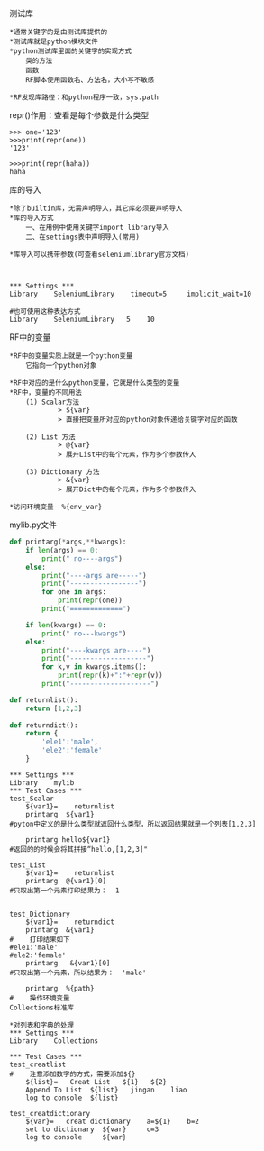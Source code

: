 测试库

    *通常关键字的是由测试库提供的
    *测试库就是python模块文件
    *python测试库里面的关键字的实现方式
        类的方法
        函数
        RF脚本使用函数名、方法名，大小写不敏感
        
    *RF发现库路径：和python程序一致，sys.path
repr()作用：查看是每个参数是什么类型

    >>> one='123'
    >>>print(repr(one))
    '123'
    
    >>>print(repr(haha))
    haha
库的导入

    *除了builtin库，无需声明导入，其它库必须要声明导入
    *库的导入方式
        一、在用例中使用关键字import library导入
        二、在settings表中声明导入(常用)
        
    *库导入可以携带参数(可查看seleniumlibrary官方文档)
    
```robotframework


*** Settings ***
Library    SeleniumLibrary    timeout=5     implicit_wait=10

#也可使用这种表达方式
Library    SeleniumLibrary   5    10
```

RF中的变量

    *RF中的变量实质上就是一个python变量
        它指向一个python对象
    
    *RF中对应的是什么python变量，它就是什么类型的变量
    *RF中，变量的不同用法
        (1) Scalar方法
                > ${var}
                > 直接把变量所对应的python对象传递给关键字对应的函数
                
        (2) List 方法
                > @{var}
                > 展开List中的每个元素，作为多个参数传入
                
        (3) Dictionary 方法
                > &{var}
                > 展开Dict中的每个元素，作为多个参数传入
                
    *访问环境变量  %{env_var}

mylib.py文件
```python
def printarg(*args,**kwargs):
    if len(args) == 0:
        print(" no----args")
    else:
        print("----args are-----")
        print("-----------------")
        for one in args:
            print(repr(one))
        print("=============")

    if len(kwargs) == 0:
        print(" no---kwargs")
    else:
        print("----kwargs are----")
        print("-------------------")
        for k,v in kwargs.items():
            print(repr(k)+":"+repr(v))
        print("--------------------")

def returnlist():
    return [1,2,3]
    
def returndict():
    return {
        'ele1':'male',
        'ele2':'female'
    }
```

```robotframework
*** Settings ***
Library    mylib
*** Test Cases ***
test_Scalar
    ${var1}=    returnlist
    printarg  ${var1}       
#pyton中定义的是什么类型就返回什么类型，所以返回结果就是一个列表[1,2,3]
 
    printarg hello${var1}
#返回的的时候会将其拼接“hello,[1,2,3]"

test_List
    ${var1}=    returnlist
    printarg  @{var1}[0]  
#只取出第一个元素打印结果为：  1


test_Dictionary
    ${var1}=    returndict
    printarg  &{var1}
#    打印结果如下
#ele1:'male'
#ele2:'female'
    printarg   &{var1}[0]    
#只取出第一个元素，所以结果为：  'male'

    printarg  %{path}
#    操作环境变量
Collections标准库

*对列表和字典的处理
*** Settings ***
Library    Collections

*** Test Cases ***
test_creatlist
#    注意添加数字的方式，需要添加${}
    ${list}=   Creat List   ${1}   ${2}
    Append To List  ${list}   jingan    liao
    log to console  ${list}

test_creatdictionary
    ${var}=   creat dictionary    a=${1}    b=2
    set to dictionary  ${var}     c=3 
    log to console     ${var}
```